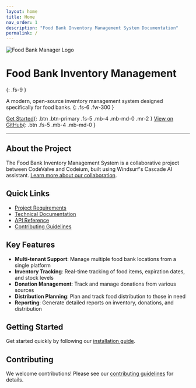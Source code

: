 ```yaml
---
layout: home
title: Home
nav_order: 1
description: "Food Bank Inventory Management System Documentation"
permalink: /
---
```


<div class="hero-section">
  <img src="/assets/images/FoodBank - Logo - Blue - Transparent.png" alt="Food Bank Manager Logo" class="hero-logo">
</div>

# Food Bank Inventory Management
{: .fs-9 }

A modern, open-source inventory management system designed specifically for food banks.
{: .fs-6 .fw-300 }

[Get Started](/docs/user-guide/getting-started){: .btn .btn-primary .fs-5 .mb-4 .mb-md-0 .mr-2 }
[View on GitHub](https://github.com/codevalve/foodbank){: .btn .fs-5 .mb-4 .mb-md-0 }

---

## About the Project

The Food Bank Inventory Management System is a collaborative project between CodeValve and Codeium, built using Windsurf's Cascade AI assistant. [Learn more about our collaboration](/docs/about).

## Quick Links

- [Project Requirements](/docs/project/requirements)
- [Technical Documentation](/docs/technical)
- [API Reference](/docs/technical/api-reference)
- [Contributing Guidelines](https://github.com/codevalve/foodbank/blob/main/CONTRIBUTING.md)

## Key Features

- **Multi-tenant Support**: Manage multiple food bank locations from a single platform
- **Inventory Tracking**: Real-time tracking of food items, expiration dates, and stock levels
- **Donation Management**: Track and manage donations from various sources
- **Distribution Planning**: Plan and track food distribution to those in need
- **Reporting**: Generate detailed reports on inventory, donations, and distribution

## Getting Started

Get started quickly by following our [installation guide](/docs/user-guide/getting-started).

## Contributing

We welcome contributions! Please see our [contributing guidelines](https://github.com/codevalve/foodbank/blob/main/CONTRIBUTING.md) for details.

